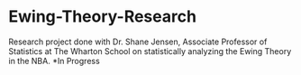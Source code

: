 # Ewing-Theory-Research
Research project done with Dr. Shane Jensen, Associate Professor of Statistics at The Wharton School on statistically analyzing the Ewing Theory in the NBA. *In Progress
